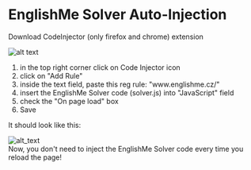 # EnglishMe Solver Auto-Injection
 Download CodeInjector (only firefox and chrome) extension
 
 
 
 ![alt text](https://github.com/Altwer/englishme-solverrrr/blob/main/codeinjlogo.png) 
 1. in the top right corner click on Code Injector icon
 2. click on "Add Rule"
 3. inside the text field, paste this reg rule: "www\.englishme\.cz\/" 
 4. insert the EnglishMe Solver code (solver.js) into "JavaScript" field
 5. check the "On page load" box
 6. Save 
 
 It should look like this:





 ![alt_text](https://github.com/Altwer/englishme-solverrrr/blob/main/codeinjmenu.png)  
 Now, you don't need to inject the EnglishMe Solver code every time you reload the page!

